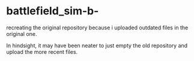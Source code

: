 # battlefield_sim-b-
recreating the original repository because i uploaded outdated files in the original one. 

In hindsight, it may have been neater to just empty the old repository and upload the more recent files.
